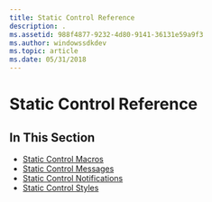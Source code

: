 ```yaml
---
title: Static Control Reference
description: .
ms.assetid: 988f4877-9232-4d80-9141-36131e59a9f3
ms.author: windowssdkdev
ms.topic: article
ms.date: 05/31/2018
---
```


# Static Control Reference

## In This Section

-   [Static Control Macros](bumper-static-control-reference-macros.md)
-   [Static Control Messages](bumper-static-control-reference-messages.md)
-   [Static Control Notifications](bumper-static-control-reference-notifications.md)
-   [Static Control Styles](static-control-styles.md)

 

 




